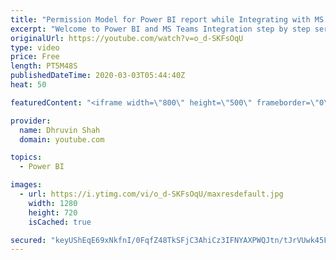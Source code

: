 ```yaml
---
title: "Permission Model for Power BI report while Integrating with MS Teams | Power BI and MS Teams| Part 2"
excerpt: "Welcome to Power BI and MS Teams Integration step by step series. My self Dhruvin Shah and I have divided this entire session into three different parts.  Part 1: Integrate Power BI Report, Report from Apps and Paginated Report to MS Teams using Power BI Tab in MS Teams. https://youtu.be/67-jriuocxc"
originalUrl: https://youtube.com/watch?v=o_d-SKFsOqU
type: video
price: Free
length: PT5M48S
publishedDateTime: 2020-03-03T05:44:40Z
heat: 50

featuredContent: "<iframe width=\"800\" height=\"500\" frameborder=\"0\" src=\"https://www.youtube.com/embed/o_d-SKFsOqU\" allow=\"accelerometer; autoplay; encrypted-media; gyroscope; picture-in-picture\" allowfullscreen></iframe>"

provider:
  name: Dhruvin Shah
  domain: youtube.com

topics:
  - Power BI

images:
  - url: https://i.ytimg.com/vi/o_d-SKFsOqU/maxresdefault.jpg
    width: 1280
    height: 720
    isCached: true

secured: "keyUShEqE69xNkfnI/0FqfZ48TkSFjC3AhiCz3IFNYAXPWQJtn/tJrVUwk45F/IJaTTJzaEFxTZ0L4uzjnbF2PrCU4xsJrb8snicSVev/9vOZyfE/nf5ylaAsuHP/YAV/koaOzxUEZClDa4grJ8RsKdRRfcQUyxEJqLEq7v0BxC2/hruTTaOh67Q7gOewSFYwWlveORp7eOYOkUoBv7vCXUEDEbaETQ2tVXDJCo6u1OOkUTfHNcQ3aWu5GqQykpicdgbE0t7hDB0e2cPfgNe1H5bb+LRDAiMo+mg10Fcz7MbZfsXO/ezGBGPVY4+TXyViAuL/Cv88qCvUbZJQTP8OJOuCZVP5JeP0nWu3o/FuOo78qy/11B5x+8CYNfGyJVjHy571ZiEZNjLf9J8rHyKH77mgUBjhJz80f+sxxaFMdc=;gsqcIVknq3UybNrTypTIpA=="
---
```


